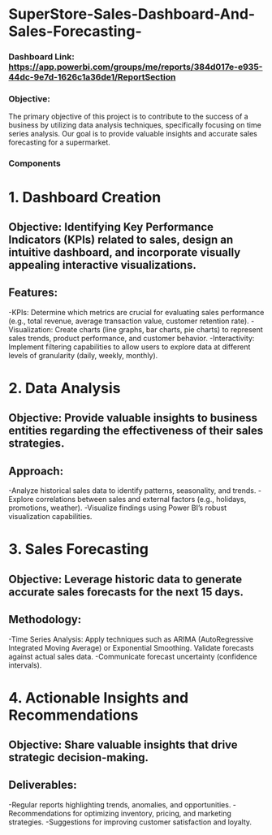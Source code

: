 # SuperStore-Sales-Dashboard-And-Sales-Forecasting-

### Dashboard Link: https://app.powerbi.com/groups/me/reports/384d017e-e935-44dc-9e7d-1626c1a36de1/ReportSection

### Objective:
The primary objective of this project is to contribute to the success of a business by utilizing data analysis techniques, specifically focusing on time series analysis. Our goal is to provide valuable insights and accurate sales forecasting for a supermarket.

### Components
# 1. Dashboard Creation
## Objective: Identifying Key Performance Indicators (KPIs) related to sales, design an intuitive dashboard, and incorporate visually appealing interactive visualizations.
## Features:
  -KPIs: Determine which metrics are crucial for evaluating sales performance (e.g., total revenue, average transaction value, customer retention rate).
  -Visualization: Create charts (line graphs, bar charts, pie charts) to represent sales trends, product performance, and customer behavior.
  -Interactivity: Implement filtering capabilities to allow users to explore data at different levels of granularity (daily, weekly, monthly).
# 2. Data Analysis
## Objective: Provide valuable insights to business entities regarding the effectiveness of their sales strategies.
## Approach:
  -Analyze historical sales data to identify patterns, seasonality, and trends.
  -Explore correlations between sales and external factors (e.g., holidays, promotions, weather).
  -Visualize findings using Power BI’s robust visualization capabilities.
# 3. Sales Forecasting
## Objective: Leverage historic data to generate accurate sales forecasts for the next 15 days.
## Methodology:
  -Time Series Analysis: Apply techniques such as ARIMA (AutoRegressive Integrated Moving Average) or Exponential Smoothing.
Validate forecasts against actual sales data.
  -Communicate forecast uncertainty (confidence intervals).
  
# 4. Actionable Insights and Recommendations
## Objective: Share valuable insights that drive strategic decision-making.
## Deliverables:
  -Regular reports highlighting trends, anomalies, and opportunities.
  -Recommendations for optimizing inventory, pricing, and marketing strategies.
  -Suggestions for improving customer satisfaction and loyalty.



